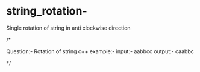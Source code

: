 # string_rotation-

Single rotation of string in anti clockwise direction 



/*

Question:- Rotation of string c++
example:- 
           input:-  aabbcc
          output:-  caabbc
		               
*/

